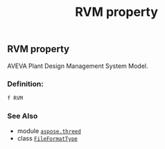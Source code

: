 ﻿---
title: RVM property
second_title: Aspose.3D for Python via .NET API References
description: 
type: docs
weight: 200
url: /python-net/aspose.threed/fileformattype/rvm/
is_root: false
---

## RVM property


AVEVA Plant Design Management System Model.
### Definition:
```python
f RVM 
```

### See Also
* module [`aspose.threed`](../../)
* class [`FileFormatType`](/3d/python-net/aspose.threed/fileformattype)
